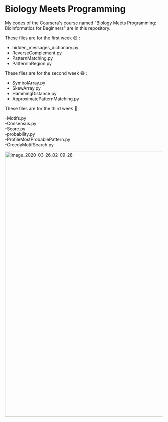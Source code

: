 # Biology Meets Programming 

My codes of the Coursera's course named "Biology Meets Programming: Bioinformatics for Beginners"  are in this repository. 

These files are for the first week :blush: :

- hidden_messages_dictionary.py
- ReverseComplement.py 
- PatternMatching.py
- PatternInRegion.py

These files are for the second week :smile: :

- SymbolArray.py
- SkewArray.py
- HammingDistance.py
- ApproximatePatternMatching.py

These files are for the third week :grimacing: :

-Motifs.py  
-Consensus.py     
-Score.py      
-probability.py    
-ProfileMostProbablePattern.py    
-GreedyMotifSearch.py

<img width="848" alt="image_2020-03-26_02-09-28" src="https://user-images.githubusercontent.com/41547574/77675701-e2e4f280-6faa-11ea-8df1-e2f43e6afb22.png">

